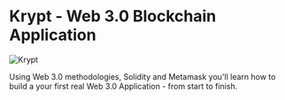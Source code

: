 # Krypt - Web 3.0 Blockchain Application
![Krypt](https://i.ibb.co/DVF4tNW/image.png)

Using Web 3.0 methodologies, Solidity and Metamask you'll learn how to build a your first real Web 3.0 Application - from start to finish.
